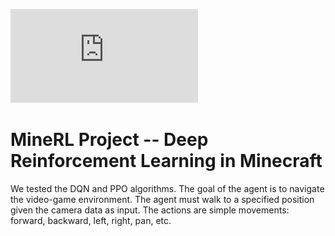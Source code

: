 ![Project Paper](https://github.com/egordon9dev/MineRL-Project/blob/master/cs4803_final_project.pdf)

# MineRL Project -- Deep Reinforcement Learning in Minecraft
We tested the DQN and PPO algorithms. The goal of the agent is to navigate the video-game environment. The agent must walk to a specified position given the camera data as input. The actions are simple movements: forward, backward, left, right, pan, etc.
